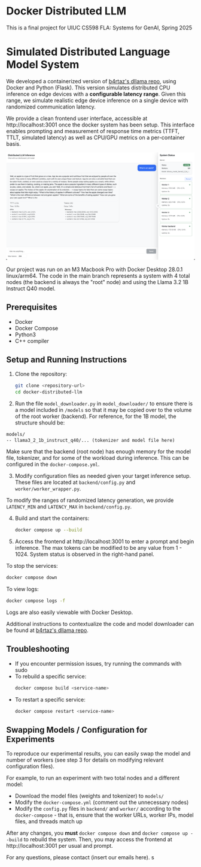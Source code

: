 # Docker Distributed LLM
This is a final project for UIUC CS598 FLA: Systems for GenAI, Spring 2025

# Simulated Distributed Language Model System

We developed a containerized version of [b4rtaz's dllama repo](https://github.com/b4rtaz/distributed-llama), using Docker and Python (Flask). This version simulates distributed CPU inference on edge devices with a **configurable latency range**. Given this range, we simulate realistic edge device inference on a single device with randomized communication latency. 

We provide a clean frontend user interface, accessible at http://localhost:3001 once the docker system has been setup. This interface enables prompting and measurement of response time metrics (TTFT, TTLT, simulated latency) as well as CPU/GPU metrics on a per-container basis. 

![Frontend Image Example](frontend-example.png)

Our project was run on an M3 Macbook Pro with Docker Desktop 28.0.1 linux/arm64. The code in the main branch represents a system with 4 total nodes (the backend is always the "root" node) and using the Llama 3.2 1B Instruct Q40 model. 

## Prerequisites
- Docker
- Docker Compose
- Python3
- C++ compiler

## Setup and Running Instructions

1. Clone the repository:
   ```bash
   git clone <repository-url>
   cd docker-distributed-llm
   ```

2. Run the file `model_downloader.py` in `model_downloader/` to ensure there is a model included in `/models` so that it may be copied over to the volume of the root worker (backend). For reference, for the 1B model, the structure should be:

```
models/
-- llama3_2_1b_instruct_q40/... (tokenizer and model file here)
```

Make sure that the backend (root node) has enough memory for the model file, tokenizer, and for some of the workload during inference. This can be configured in the `docker-compose.yml`. 

3. Modify configuration files as needed given your target inference setup. These files are located at `backend/config.py` and `worker/worker_wrapper.py`.

To modify the ranges of randomized latency generation, we provide `LATENCY_MIN` and `LATENCY_MAX` in `backend/config.py`. 

4. Build and start the containers:
   ```bash
   docker compose up --build
   ```

5. Access the frontend at http://localhost:3001 to enter a prompt and begin inference. The max tokens can be modified to be any value from 1 -  1024. System status is observed in the right-hand panel. 

To stop the services:
   ```bash
   docker compose down
   ```

To view logs:
   ```bash
   docker compose logs -f
   ```

Logs are also easily viewable with Docker Desktop. 

Additional instructions to contextualize the code and model downloader can be found at [b4rtaz's dllama repo](https://github.com/b4rtaz/distributed-llama).

## Troubleshooting

- If you encounter permission issues, try running the commands with sudo
- To rebuild a specific service:
  ```bash
  docker compose build <service-name>
  ```
- To restart a specific service:
  ```bash
  docker compose restart <service-name>
  ```

## Swapping Models / Configuration for Experiments

To reproduce our experimental results, you can easily swap the model and number of workers (see step 3 for details on modifying relevant configuration files). 

For example, to run an experiment with two total nodes and a different model:
- Download the model files (weights and tokenizer) to `models/`
- Modify the `docker-compose.yml` (comment out the unnecessary nodes)
- Modify the `config.py` files in `backend/` and `worker/` according to the `docker-compose` - that is, ensure that the worker URLs, worker IPs, model files, and threads match up

After any changes, you **must** `docker compose down` and `docker compose up --build` to rebuild the system. Then, you may access the frontend at http://localhost:3001 per usual and prompt. 

For any questions, please contact (insert our emails here). s
